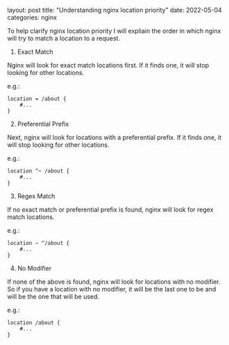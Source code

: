layout: post
title: "Understanding nginx location priority"
date: 2022-05-04
categories: nginx

To help clarify nginx location priority I will expliain the order in which nginx will try to match a location to a request.

1. Exact Match 

Nginx will look for exact match locations first. If it finds one, it will stop looking for other locations.

e.g.:
```
location = /about {
    #...
}
```

2. Preferential Prefix

Next, nginx will look for locations with a preferential prefix. If it finds one, it will stop looking for other locations.

e.g.:
```
location ^~ /about {
    #...
}
```

3. Regex Match

If no exact match or preferential prefix is found, nginx will look for regex match locations.

e.g.:
```
location ~ ^/about {
    #...
}
```

4. No Modifier 

If none of the above is found, nginx will look for locations with no modifier. So if you have a location with no modifier, it will be the last one to be and will be the one that will be used.

e.g.:
```
location /about {
    #...
}
```
